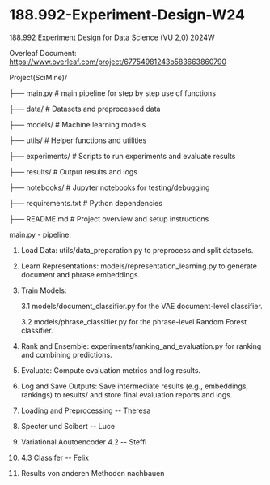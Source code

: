 # 188.992-Experiment-Design-W24
188.992 Experiment Design for Data Science (VU 2,0) 2024W

Overleaf Document:
https://www.overleaf.com/project/67754981243b583663860790


Project(SciMine)/

├── main.py              # main pipeline for step by step use of functions

├── data/                # Datasets and preprocessed data

├── models/              # Machine learning models

├── utils/               # Helper functions and utilities

├── experiments/         # Scripts to run experiments and evaluate results

├── results/             # Output results and logs

├── notebooks/           # Jupyter notebooks for testing/debugging

├── requirements.txt     # Python dependencies

├── README.md            # Project overview and setup instructions


main.py - pipeline:
1. Load Data: utils/data_preparation.py to preprocess and split datasets.
2. Learn Representations: models/representation_learning.py to generate document and phrase embeddings.
3. Train Models:
   
    3.1 models/document_classifier.py for the VAE document-level classifier.

    3.2 models/phrase_classifier.py for the phrase-level Random Forest classifier.
   
5. Rank and Ensemble: experiments/ranking_and_evaluation.py for ranking and combining predictions.
6. Evaluate: Compute evaluation metrics and log results.
7. Log and Save Outputs: Save intermediate results (e.g., embeddings, rankings) to results/ and store final evaluation reports and logs.


1. Loading and Preprocessing -- Theresa
2. Specter und Scibert -- Luce
3.  Variational Aoutoencoder 4.2 -- Steffi
4.  4.3 Classifer -- Felix
5.  Results von anderen Methoden nachbauen 

